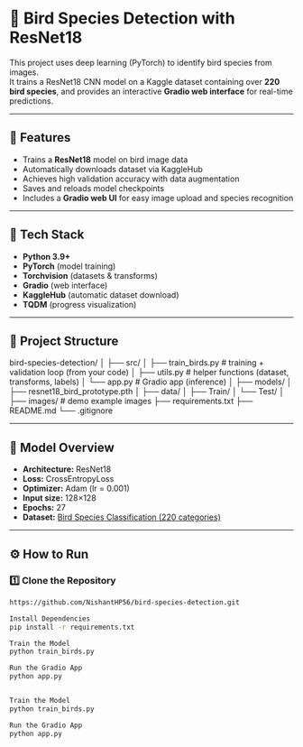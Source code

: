 # 🦜 Bird Species Detection with ResNet18

This project uses deep learning (PyTorch) to identify bird species from images.  
It trains a ResNet18 CNN model on a Kaggle dataset containing over **220 bird species**, and provides an interactive **Gradio web interface** for real-time predictions.

---

## 🚀 Features
- Trains a **ResNet18** model on bird image data
- Automatically downloads dataset via KaggleHub
- Achieves high validation accuracy with data augmentation
- Saves and reloads model checkpoints
- Includes a **Gradio web UI** for easy image upload and species recognition

---

## 🧩 Tech Stack
- **Python 3.9+**
- **PyTorch** (model training)
- **Torchvision** (datasets & transforms)
- **Gradio** (web interface)
- **KaggleHub** (automatic dataset download)
- **TQDM** (progress visualization)

---

## 📁 Project Structure
bird-species-detection/
│
├── src/
│   ├── train_birds.py         # training + validation loop (from your code)
│   ├── utils.py               # helper functions (dataset, transforms, labels)
│   └── app.py                 # Gradio app (inference)
│
├── models/
│   ├── resnet18_bird_prototype.pth
│
├── data/
│   ├── Train/
│   └── Test/
│
├── images/                    # demo example images
├── requirements.txt
├── README.md
└── .gitignore


---

## 🧠 Model Overview
- **Architecture:** ResNet18  
- **Loss:** CrossEntropyLoss  
- **Optimizer:** Adam (lr = 0.001)  
- **Input size:** 128×128  
- **Epochs:** 27  
- **Dataset:** [Bird Species Classification (220 categories)](https://www.kaggle.com/datasets/kedarsai/bird-species-classification-220-categories)

---

## ⚙️ How to Run

### 1️⃣ Clone the Repository
```bash
https://github.com/NishantHP56/bird-species-detection.git

Install Dependencies
pip install -r requirements.txt

Train the Model
python train_birds.py

Run the Gradio App
python app.py


Train the Model
python train_birds.py

Run the Gradio App
python app.py

